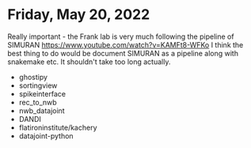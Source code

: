 # Friday, May 20, 2022

Really important - the Frank lab is very much following the pipeline of SIMURAN https://www.youtube.com/watch?v=KAMFt8-WFKo
I think the best thing to do would be document SIMURAN as a pipeline along with snakemake etc. It shouldn't take too long actually.

- ghostipy
- sortingview
- spikeinterface
- rec_to_nwb
- nwb_datajoint
- DANDI
- flatironinstitute/kachery
- datajoint-python